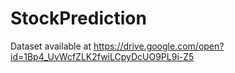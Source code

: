 # StockPrediction
Dataset available at https://drive.google.com/open?id=1Bp4_UvWcfZLK2fwiLCpyDcUO9PL9i-Z5 

